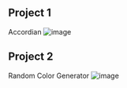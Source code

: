 ## Project 1 ##
Accordian
![image](https://github.com/user-attachments/assets/9dcf37fd-05b5-4779-964f-1da26ae4fcb9)

## Project 2 ##
Random Color Generator
![image](https://github.com/user-attachments/assets/739c1567-7fde-4400-9e2a-335ce097b85c)

